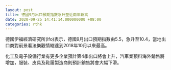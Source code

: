 ```yaml
---
layout: post
title: 德國9月出口預期指數急升至近兩年新高
date: 2020-09-25 14:41:14.000000000 +08:00
categories: rthk
---
```


德國伊福經濟研究所(Ifo)表示，德國9月出口預期指數由5.5，急升至10.4，當地出口商對前景看法樂觀情縮達到2018年10月以來最高。

化工及電子設備行業有更多企業預計第4季出口將會上升，汽車業預料海外銷售將增加，服裝、皮具及鞋履製造商則預計銷售將會大幅下滑。
